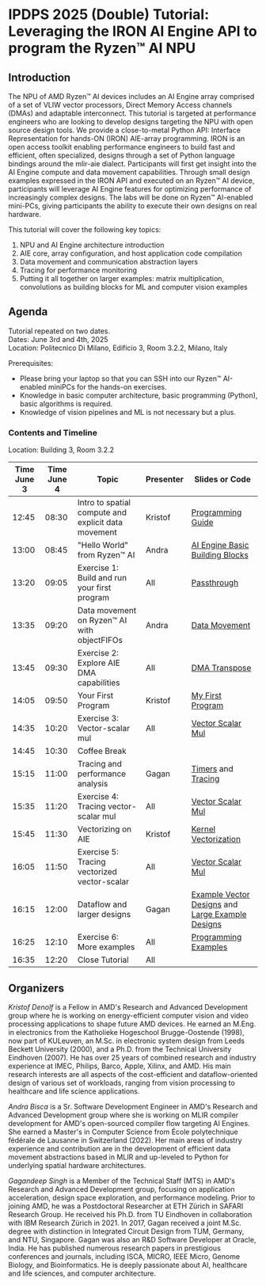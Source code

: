 # IPDPS 2025 (Double) Tutorial: Leveraging the IRON AI Engine API to program the Ryzen™ AI NPU

## Introduction

The NPU of AMD Ryzen™ AI devices includes an AI Engine array comprised of a set of VLIW vector processors, Direct Memory Access channels (DMAs) and adaptable interconnect. This tutorial is targeted at performance engineers who are looking to develop designs targeting the NPU with open source design tools. We provide a close-to-metal Python API: Interface Representation for hands-ON (IRON) AIE-array programming. IRON is an open access toolkit enabling performance engineers to build fast and efficient, often specialized, designs through a set of Python language bindings around the mlir-aie dialect. Participants will first get insight into the AI Engine compute and data movement capabilities. Through small design examples expressed in the IRON API and executed on an Ryzen™ AI device, participants will leverage AI Engine features for optimizing performance of increasingly complex designs. The labs will be done on Ryzen™ AI-enabled mini-PCs, giving participants the ability to execute their own designs on real hardware.

This tutorial will cover the following key topics:
1. NPU and AI Engine architecture introduction 
1. AIE core, array configuration, and host application code compilation
1. Data movement and communication abstraction layers
1. Tracing for performance monitoring
1. Putting it all together on larger examples: matrix multiplication, convolutions as building blocks for ML and computer vision examples 

## Agenda

Tutorial repeated on two dates.  
Dates: June 3rd and 4th, 2025  
Location: Politecnico Di Milano, Edificio 3, Room 3.2.2, Milano, Italy  

Prerequisites:
- Please bring your laptop so that you can SSH into our Ryzen™ AI-enabled miniPCs for the hands-on exercises.
- Knowledge in basic computer architecture, basic programming (Python), basic algorithms is required.
- Knowledge of vision pipelines and ML is not necessary but a plus.

### Contents and Timeline

Location: Building 3, Room 3.2.2

| Time June 3 | Time June 4 | Topic | Presenter | Slides or Code |
|-------------|-------------|-------|-----------|----------------|
| 12:45 | 08:30 | Intro to spatial compute and explicit data movement | Kristof | [Programming Guide](../../programming_guide/) |
| 13:00 | 08:45 | "Hello World" from Ryzen™ AI | Andra | [AI Engine Basic Building Blocks](../../programming_guide/section-1/) |
| 13:20 | 09:05 | Exercise 1: Build and run your first program | All | [Passthrough](../../programming_examples/basic/passthrough_kernel/) |
| 13:35 | 09:20 | Data movement on Ryzen™ AI with objectFIFOs | Andra | [Data Movement](../../programming_guide/section-2/) |
| 13:45 | 09:30 | Exercise 2: Explore AIE DMA capabilities | All | [DMA Transpose](../../programming_examples/basic/dma_transpose/) |
| 14:05 | 09:50 | Your First Program | Kristof | [My First Program](../../programming_guide/section-3) |
| 14:35 | 10:20 | Exercise 3: Vector-scalar mul | All | [Vector Scalar Mul](../../programming_examples/basic/vector_scalar_mul/) |
| 14:45 | 10:30 | Coffee Break | | |
| 15:15 | 11:00 | Tracing and performance analysis | Gagan | [Timers](../../programming_guide/section-4/section-4a/) and [Tracing](../../programming_guide/section-4/section-4b/) |
| 15:35 | 11:20 | Exercise 4: Tracing vector-scalar mul | All | [Vector Scalar Mul](../../programming_examples/basic/vector_scalar_mul/) |
| 15:45 | 11:30 | Vectorizing on AIE | Kristof | [Kernel Vectorization](../../programming_guide/section-4/section-4c/) |
| 16:05 | 11:50 | Exercise 5: Tracing vectorized vector-scalar | All | [Vector Scalar Mul](../../programming_examples/basic/vector_scalar_mul/) |
| 16:15 | 12:00 | Dataflow and larger designs | Gagan | [Example Vector Designs](../../programming_guide/section-5/) and [Large Example Designs](../../programming_guide/section-6/) |
| 16:25 | 12:10 | Exercise 6: More examples | All | [Programming Examples](../../programming_examples/) |
| 16:35 | 12:20 | Close Tutorial | All | |

## Organizers

*Kristof Denolf* is a Fellow in AMD's Research and Advanced Development group where he is working on energy-efficient computer vision and video processing applications to shape future AMD devices. He earned an M.Eng. in electronics from the Katholieke Hogeschool Brugge-Oostende (1998), now part of KULeuven, an M.Sc. in electronic system design from Leeds Beckett University (2000), and a Ph.D. from the Technical University Eindhoven (2007). He has over 25 years of combined research and industry experience at IMEC, Philips, Barco, Apple, Xilinx, and AMD. His main research interests are all aspects of the cost-efficient and dataflow-oriented design of various set of workloads, ranging from vision processing to healthcare and life science applications.

*Andra Bisca* is a Sr. Software Development Engineer in AMD's Research and Advanced Development group where she is working on MLIR compiler development for AMD's open-sourced compiler flow targeting AI Engines. She earned a Master's in Computer Science from École polytechnique fédérale de Lausanne in Switzerland (2022). Her main areas of industry experience and contribution are in the development of efficient data movement abstractions based in MLIR and up-leveled to Python for underlying spatial hardware architectures.

*Gagandeep Singh* is a Member of the Technical Staff (MTS) in AMD's Research and Advanced Development group, focusing on application acceleration, design space exploration, and performance modeling. Prior to joining AMD, he was a Postdoctoral Researcher at ETH Zürich in SAFARI Research Group. He received his Ph.D. from TU Eindhoven in collaboration with IBM Research Zürich in 2021. In 2017, Gagan received a joint M.Sc. degree with distinction in Integrated Circuit Design from TUM, Germany, and NTU, Singapore. Gagan was also an R&D Software Developer at Oracle, India. He has published numerous research papers in prestigious conferences and journals, including ISCA, MICRO, IEEE Micro, Genome Biology, and Bioinformatics. He is deeply passionate about AI, healthcare and life sciences, and computer architecture.
